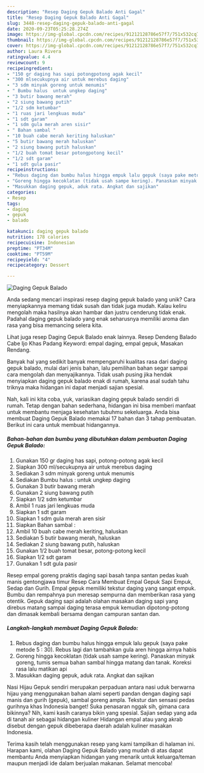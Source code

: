 ```yaml
---
description: "Resep Daging Gepuk Balado Anti Gagal"
title: "Resep Daging Gepuk Balado Anti Gagal"
slug: 3448-resep-daging-gepuk-balado-anti-gagal
date: 2020-09-23T05:25:28.274Z
image: https://img-global.cpcdn.com/recipes/91212128786e57f7/751x532cq70/daging-gepuk-balado-foto-resep-utama.jpg
thumbnail: https://img-global.cpcdn.com/recipes/91212128786e57f7/751x532cq70/daging-gepuk-balado-foto-resep-utama.jpg
cover: https://img-global.cpcdn.com/recipes/91212128786e57f7/751x532cq70/daging-gepuk-balado-foto-resep-utama.jpg
author: Laura Rivera
ratingvalue: 4.4
reviewcount: 9
recipeingredient:
- "150 gr daging has sapi potongpotong agak kecil"
- "300 mlsecukupnya air untuk merebus daging"
- "3 sdm minyak goreng untuk menumis"
- " Bumbu halus  untuk ungkep daging"
- "3 butir bawang merah"
- "2 siung bawang putih"
- "1/2 sdm ketumbar"
- "1 ruas jari lengkuas muda"
- "1 sdt garam"
- "1 sdm gula merah aren sisir"
- " Bahan sambal "
- "10 buah cabe merah keriting haluskan"
- "5 butir bawang merah haluskan"
- "2 siung bawang putih haluskan"
- "1/2 buah tomat besar potongpotong kecil"
- "1/2 sdt garam"
- "1 sdt gula pasir"
recipeinstructions:
- "Rebus daging dan bumbu halus hingga empuk lalu gepuk (saya pake metode 5 : 30). Rebus lagi dan tambahkan gula aren hingga airnya habis"
- "Goreng hingga kecoklatan (tidak usah sampe kering). Panaskan minyak goreng, tumis semua bahan sambal hingga matang dan tanak. Koreksi rasa lalu matikan api"
- "Masukkan daging gepuk, aduk rata. Angkat dan sajikan"
categories:
- Resep
tags:
- daging
- gepuk
- balado

katakunci: daging gepuk balado 
nutrition: 178 calories
recipecuisine: Indonesian
preptime: "PT34M"
cooktime: "PT59M"
recipeyield: "4"
recipecategory: Dessert

---
```



![Daging Gepuk Balado](https://img-global.cpcdn.com/recipes/91212128786e57f7/751x532cq70/daging-gepuk-balado-foto-resep-utama.jpg)

Anda sedang mencari inspirasi resep daging gepuk balado yang unik? Cara menyiapkannya memang tidak susah dan tidak juga mudah. Kalau keliru mengolah maka hasilnya akan hambar dan justru cenderung tidak enak. Padahal daging gepuk balado yang enak seharusnya memiliki aroma dan rasa yang bisa memancing selera kita.

Lihat juga resep Daging Gepuk Balado enak lainnya. Resep Dendeng Balado Cabe Ijo Khas Padang Keyword: empal daging, empal gepuk, Masakan Rendang.

Banyak hal yang sedikit banyak mempengaruhi kualitas rasa dari daging gepuk balado, mulai dari jenis bahan, lalu pemilihan bahan segar sampai cara mengolah dan menyajikannya. Tidak usah pusing jika hendak menyiapkan daging gepuk balado enak di rumah, karena asal sudah tahu triknya maka hidangan ini dapat menjadi sajian spesial.


Nah, kali ini kita coba, yuk, variasikan daging gepuk balado sendiri di rumah. Tetap dengan bahan sederhana, hidangan ini bisa memberi manfaat untuk membantu menjaga kesehatan tubuhmu sekeluarga. Anda bisa membuat Daging Gepuk Balado memakai 17 bahan dan 3 tahap pembuatan. Berikut ini cara untuk membuat hidangannya.

<!--inarticleads1-->

##### Bahan-bahan dan bumbu yang dibutuhkan dalam pembuatan Daging Gepuk Balado:

1. Gunakan 150 gr daging has sapi, potong-potong agak kecil
1. Siapkan 300 ml/secukupnya air untuk merebus daging
1. Sediakan 3 sdm minyak goreng untuk menumis
1. Sediakan  Bumbu halus : untuk ungkep daging
1. Gunakan 3 butir bawang merah
1. Gunakan 2 siung bawang putih
1. Siapkan 1/2 sdm ketumbar
1. Ambil 1 ruas jari lengkuas muda
1. Siapkan 1 sdt garam
1. Siapkan 1 sdm gula merah aren sisir
1. Siapkan  Bahan sambal :
1. Ambil 10 buah cabe merah keriting, haluskan
1. Sediakan 5 butir bawang merah, haluskan
1. Sediakan 2 siung bawang putih, haluskan
1. Gunakan 1/2 buah tomat besar, potong-potong kecil
1. Siapkan 1/2 sdt garam
1. Gunakan 1 sdt gula pasir


Resep empal goreng praktis daging sapi basah tanpa santan pedas kuah manis gentongjawa timur Resep Cara Membuat Empal Gepuk Sapi Empuk, Sedap dan Gurih. Empal gepuk memiliki tekstur daging yang sangat empuk. Bumbu dan rempahnya pun meresap sempurna dan memberikan rasa yang otentik. Gepuk daging sapi adalah olahan masakan daging sapi yang direbus matang sampai daging terasa empuk kemudian dipotong-potong dan dimasak kembali bersama dengan campuran santan dan. 

<!--inarticleads2-->

##### Langkah-langkah membuat Daging Gepuk Balado:

1. Rebus daging dan bumbu halus hingga empuk lalu gepuk (saya pake metode 5 : 30). Rebus lagi dan tambahkan gula aren hingga airnya habis
1. Goreng hingga kecoklatan (tidak usah sampe kering). Panaskan minyak goreng, tumis semua bahan sambal hingga matang dan tanak. Koreksi rasa lalu matikan api
1. Masukkan daging gepuk, aduk rata. Angkat dan sajikan


Nasi Hijau Gepuk sendiri merupakan perpaduan antara nasi uduk berwarna hijau yang menggunakan bahan alami seperti pandan dengan daging sapi manis dan gurih (gepuk), sambal goreng ampla. Tekstur dan sensasi pedas gurihnya khas Indonesia banget! Suka penasaran nggak sih, gimana cara bikinnya? Nih, kami kasih caranya bikin yang spesial. Sajian sedap yang ada di tanah air sebagai hidangan kuliner Hidangan empal atau yang akrab disebut dengan gepuk dibeberapa daerah adalah kuliner masakan Indonesia. 

Terima kasih telah menggunakan resep yang kami tampilkan di halaman ini. Harapan kami, olahan Daging Gepuk Balado yang mudah di atas dapat membantu Anda menyiapkan hidangan yang menarik untuk keluarga/teman maupun menjadi ide dalam berjualan makanan. Selamat mencoba!
